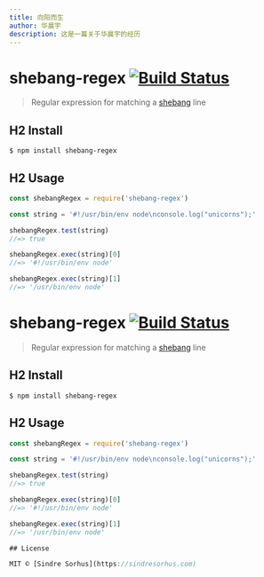 ```yaml
---
title: 向阳而生
author: 华晨宇
description: 这是一篇关于华晨宇的经历
---
```


# shebang-regex [![Build Status](https://travis-ci.org/sindresorhus/shebang-regex.svg?branch=master)](https://travis-ci.org/sindresorhus/shebang-regex)

> Regular expression for matching a [shebang](<https://en.wikipedia.org/wiki/Shebang_(Unix)>) line

## H2 Install

```
$ npm install shebang-regex
```

## H2 Usage

```js
const shebangRegex = require('shebang-regex')

const string = '#!/usr/bin/env node\nconsole.log("unicorns");'

shebangRegex.test(string)
//=> true

shebangRegex.exec(string)[0]
//=> '#!/usr/bin/env node'

shebangRegex.exec(string)[1]
//=> '/usr/bin/env node'
```

# shebang-regex [![Build Status](https://travis-ci.org/sindresorhus/shebang-regex.svg?branch=master)](https://travis-ci.org/sindresorhus/shebang-regex)

> Regular expression for matching a [shebang](<https://en.wikipedia.org/wiki/Shebang_(Unix)>) line

## H2 Install

```
$ npm install shebang-regex
```

## H2 Usage

```js
const shebangRegex = require('shebang-regex')

const string = '#!/usr/bin/env node\nconsole.log("unicorns");'

shebangRegex.test(string)
//=> true

shebangRegex.exec(string)[0]
//=> '#!/usr/bin/env node'

shebangRegex.exec(string)[1]
//=> '/usr/bin/env node'

## License

MIT © [Sindre Sorhus](https://sindresorhus.com)
```
